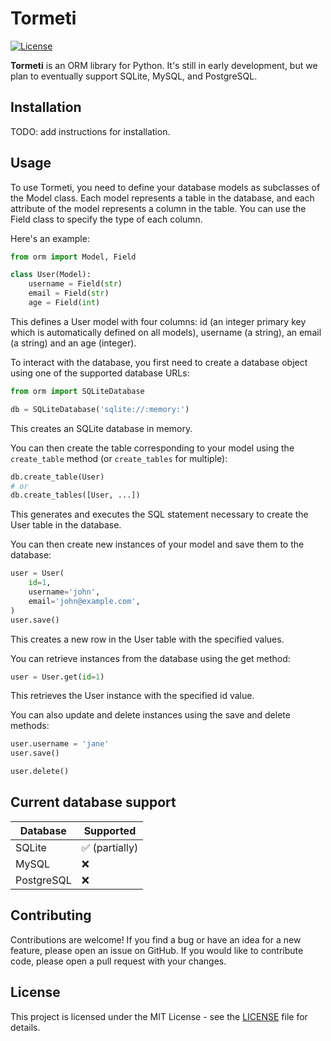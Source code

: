 # Tormeti

[![License](https://img.shields.io/badge/License-MIT-blue.svg)](https://opensource.org/licenses/MIT)

__Tormeti__ is an ORM library for Python. It's still in early development, but we plan to eventually support SQLite, MySQL, and PostgreSQL.

## Installation

TODO: add instructions for installation.

## Usage

To use Tormeti, you need to define your database models as subclasses of the Model class. Each model represents a table in the database, and each attribute of the model represents a column in the table. You can use the Field class to specify the type of each column.

Here's an example:

```python
from orm import Model, Field

class User(Model):
    username = Field(str)
    email = Field(str)
    age = Field(int)
```

This defines a User model with four columns: id (an integer primary key which is automatically defined on all models), username (a string), an email (a string) and an age (integer).

To interact with the database, you first need to create a database object using one of the supported database URLs:

```python
from orm import SQLiteDatabase

db = SQLiteDatabase('sqlite://:memory:')
```
This creates an SQLite database in memory.

You can then create the table corresponding to your model using the `create_table` method (or `create_tables` for multiple):

```python
db.create_table(User)
# or
db.create_tables([User, ...])
```

This generates and executes the SQL statement necessary to create the User table in the database.

You can then create new instances of your model and save them to the database:

```python
user = User(
    id=1,
    username='john',
    email='john@example.com',
)
user.save()
```

This creates a new row in the User table with the specified values.

You can retrieve instances from the database using the get method:

```python
user = User.get(id=1)
```

This retrieves the User instance with the specified id value.

You can also update and delete instances using the save and delete methods:

```python
user.username = 'jane'
user.save()

user.delete()
```

## Current database support

| Database   |    Supported   |
|------------|----------------|
| SQLite     | ✅ (partially) |
| MySQL      | ❌             |
| PostgreSQL | ❌             |

## Contributing

Contributions are welcome! If you find a bug or have an idea for a new feature, please open an issue on GitHub. If you would like to contribute code, please open a pull request with your changes.

## License

This project is licensed under the MIT License - see the [LICENSE](LICENSE.md) file for details.

